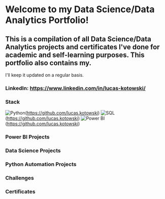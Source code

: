# Welcome to my Data Science/Data Analytics Portfolio!

## This is a compilation of all Data Science/Data Analytics projects and certificates I've done for academic and self-learning purposes. This portfolio also contains my.
I'll keep it updated on a regular basis.


### LinkedIn: https://www.linkedin.com/in/lucas-kotowski/

### Stack
![Python](https://img.shields.io/badge/python-black?style=for-the-badge&logo=python)(https://github.com/lucas.kotowski)
![SQL](https://img.shields.io/badge/sql-black?style=for-the-badge&logo=mysql)(https://github.com/lucas.kotowski)
![Power BI](https://img.shields.io/badge/power-bi-black?style=for-the-badge&logo=powerbi)(https://github.com/lucas.kotowski)

### Power BI Projects
<links go here>

### Data Science Projects
<links go here>

### Python Automation Projects
<links go here>

### Challenges
<links go here>

### Certificates
<links go here>
